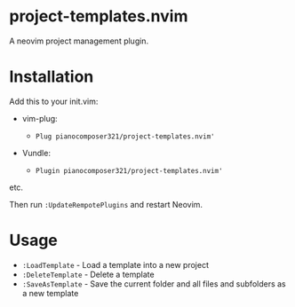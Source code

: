 # project-templates.nvim
A neovim project management plugin.

# Installation
Add this to your init.vim:

- vim-plug:
  - `Plug pianocomposer321/project-templates.nvim'`
  
- Vundle:
  - `Plugin pianocomposer321/project-templates.nvim'`

etc.

Then run `:UpdateRempotePlugins` and restart Neovim.

# Usage

- `:LoadTemplate` - Load a template into a new project
- `:DeleteTemplate` - Delete a template
- `:SaveAsTemplate` - Save the current folder and all files and subfolders as a new template
